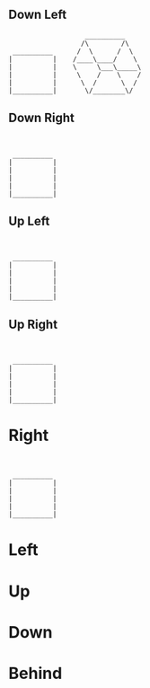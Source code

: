 ## Down Left
```
                   __________
                  /\        /\
 __________      /  \      /  \  
|          |    /____\____/    \ 
|          |    \     \___\_____\
|          |     \    /    \    /
|          |      \  /      \  /
|__________|       \/________\/ 
```

## Down Right
```
                   

 __________ 
|          |
|          |
|          |
|          |
|__________|
```

## Up Left
```
                   
                   
 __________ 
|          |
|          |
|          |
|          |
|__________|
```

## Up Right
```
                   
                   
 __________ 
|          |
|          |
|          |
|          |
|__________|
```

# Right
```
                   
                   
 __________ 
|          |
|          |
|          |
|          |
|__________|
```

# Left

# Up

# Down

# Behind
